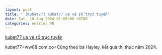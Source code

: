 ```yaml
---
layout: post
title: " [Kubet77] kubet77 ua vé số trực tuyến"
date: Sat, 10 Aug 2024 01:00:00 +0700
categories: entries VN
---
```

[kubet77 ua vé số trực tuyến](https://www.bienphong.com.vn/augtn.phtm)

kubet77⭐️ww88.com.co⭐️Cũng theo bà Hayley, kết quả thị thực năm 2024.

